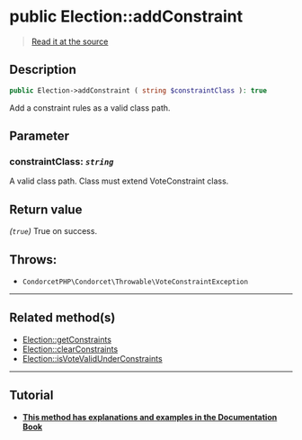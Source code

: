 # public Election::addConstraint

> [Read it at the source](https://github.com/julien-boudry/Condorcet/blob/master/src/Election.php#L359)

## Description    

```php
public Election->addConstraint ( string $constraintClass ): true
```

Add a constraint rules as a valid class path.

## Parameter

### **constraintClass:** *`string`*   
A valid class path. Class must extend VoteConstraint class.    


## Return value   

*(`true`)* True on success.



## Throws:   

* ```CondorcetPHP\Condorcet\Throwable\VoteConstraintException``` 

---------------------------------------

## Related method(s)      

* [Election::getConstraints](/Docs/api-reference/Election%20Class/Election--getConstraints.md)    
* [Election::clearConstraints](/Docs/api-reference/Election%20Class/Election--clearConstraints.md)    
* [Election::isVoteValidUnderConstraints](/Docs/api-reference/Election%20Class/Election--isVoteValidUnderConstraints.md)    

---------------------------------------

## Tutorial

* **[This method has explanations and examples in the Documentation Book](https://docs.condorcet.io/3.AsPhpLibrary/5.Votes/4.VoteConstraints)**    
